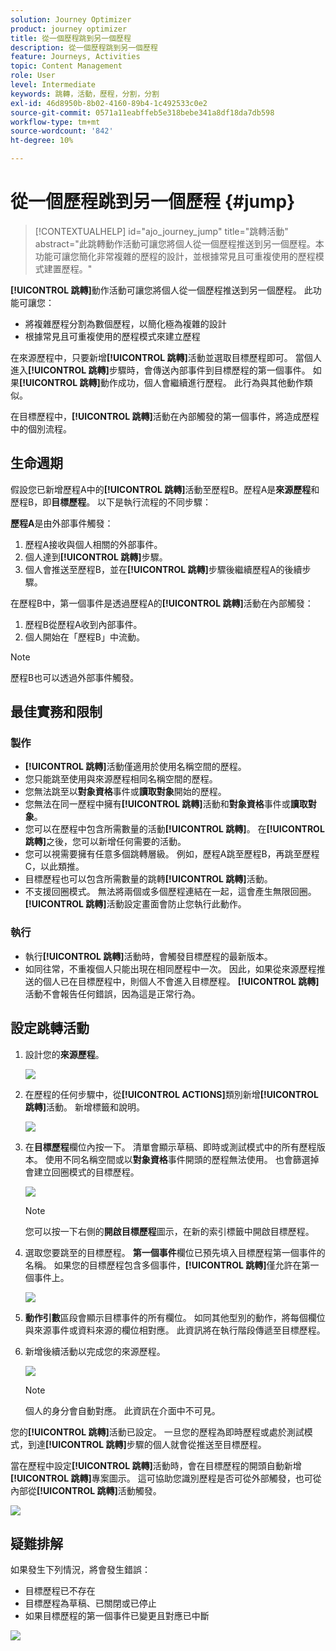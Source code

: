 ```yaml
---
solution: Journey Optimizer
product: journey optimizer
title: 從一個歷程跳到另一個歷程
description: 從一個歷程跳到另一個歷程
feature: Journeys, Activities
topic: Content Management
role: User
level: Intermediate
keywords: 跳轉，活動，歷程，分割，分割
exl-id: 46d8950b-8b02-4160-89b4-1c492533c0e2
source-git-commit: 0571a11eabffeb5e318bebe341a8df18da7db598
workflow-type: tm+mt
source-wordcount: '842'
ht-degree: 10%

---
```


# 從一個歷程跳到另一個歷程 {#jump}

>[!CONTEXTUALHELP]
>id="ajo_journey_jump"
>title="跳轉活動"
>abstract="此跳轉動作活動可讓您將個人從一個歷程推送到另一個歷程。本功能可讓您簡化非常複雜的歷程的設計，並根據常見且可重複使用的歷程模式建置歷程。"

**[!UICONTROL 跳轉]**&#x200B;動作活動可讓您將個人從一個歷程推送到另一個歷程。 此功能可讓您：

* 將複雜歷程分割為數個歷程，以簡化極為複雜的設計
* 根據常見且可重複使用的歷程模式來建立歷程

在來源歷程中，只要新增&#x200B;**[!UICONTROL 跳轉]**&#x200B;活動並選取目標歷程即可。 當個人進入&#x200B;**[!UICONTROL 跳轉]**&#x200B;步驟時，會傳送內部事件到目標歷程的第一個事件。 如果&#x200B;**[!UICONTROL 跳轉]**&#x200B;動作成功，個人會繼續進行歷程。 此行為與其他動作類似。

在目標歷程中，**[!UICONTROL 跳轉]**&#x200B;活動在內部觸發的第一個事件，將造成歷程中的個別流程。

## 生命週期

假設您已新增歷程A中的&#x200B;**[!UICONTROL 跳轉]**&#x200B;活動至歷程B。歷程A是&#x200B;**來源歷程**&#x200B;和歷程B，即&#x200B;**目標歷程**。
以下是執行流程的不同步驟：

**歷程A**&#x200B;是由外部事件觸發：

1. 歷程A接收與個人相關的外部事件。
1. 個人達到&#x200B;**[!UICONTROL 跳轉]**&#x200B;步驟。
1. 個人會推送至歷程B，並在&#x200B;**[!UICONTROL 跳轉]**&#x200B;步驟後繼續歷程A的後續步驟。

在歷程B中，第一個事件是透過歷程A的&#x200B;**[!UICONTROL 跳轉]**&#x200B;活動在內部觸發：

1. 歷程B從歷程A收到內部事件。
1. 個人開始在「歷程B」中流動。

>[!NOTE]
>
>歷程B也可以透過外部事件觸發。

## 最佳實務和限制

### 製作

* **[!UICONTROL 跳轉]**&#x200B;活動僅適用於使用名稱空間的歷程。
* 您只能跳至使用與來源歷程相同名稱空間的歷程。
* 您無法跳至以&#x200B;**對象資格**&#x200B;事件或&#x200B;**讀取對象**&#x200B;開始的歷程。
* 您無法在同一歷程中擁有&#x200B;**[!UICONTROL 跳轉]**&#x200B;活動和&#x200B;**對象資格**&#x200B;事件或&#x200B;**讀取對象**。
* 您可以在歷程中包含所需數量的活動&#x200B;**[!UICONTROL 跳轉]**。 在&#x200B;**[!UICONTROL 跳轉]**&#x200B;之後，您可以新增任何需要的活動。
* 您可以視需要擁有任意多個跳轉層級。 例如，歷程A跳至歷程B，再跳至歷程C，以此類推。
* 目標歷程也可以包含所需數量的跳轉&#x200B;**[!UICONTROL 跳轉]**&#x200B;活動。
* 不支援回圈模式。 無法將兩個或多個歷程連結在一起，這會產生無限回圈。 **[!UICONTROL 跳轉]**&#x200B;活動設定畫面會防止您執行此動作。

### 執行

* 執行&#x200B;**[!UICONTROL 跳轉]**&#x200B;活動時，會觸發目標歷程的最新版本。
* 如同往常，不重複個人只能出現在相同歷程中一次。 因此，如果從來源歷程推送的個人已在目標歷程中，則個人不會進入目標歷程。 **[!UICONTROL 跳轉]**&#x200B;活動不會報告任何錯誤，因為這是正常行為。

## 設定跳轉活動

1. 設計您的&#x200B;**來源歷程**。

   ![](assets/jump1.png)

1. 在歷程的任何步驟中，從&#x200B;**[!UICONTROL ACTIONS]**&#x200B;類別新增&#x200B;**[!UICONTROL 跳轉]**&#x200B;活動。 新增標籤和說明。

   ![](assets/jump2.png)

1. 在&#x200B;**目標歷程**欄位內按一下。
清單會顯示草稿、即時或測試模式中的所有歷程版本。 使用不同名稱空間或以**對象資格**&#x200B;事件開頭的歷程無法使用。 也會篩選掉會建立回圈模式的目標歷程。

   ![](assets/jump3.png)

   >[!NOTE]
   >
   >您可以按一下右側的&#x200B;**開啟目標歷程**&#x200B;圖示，在新的索引標籤中開啟目標歷程。

1. 選取您要跳至的目標歷程。
**第一個事件**&#x200B;欄位已預先填入目標歷程第一個事件的名稱。 如果您的目標歷程包含多個事件，**[!UICONTROL 跳轉]**&#x200B;僅允許在第一個事件上。

   ![](assets/jump4.png)

1. **動作引數**&#x200B;區段會顯示目標事件的所有欄位。 如同其他型別的動作，將每個欄位與來源事件或資料來源的欄位相對應。 此資訊將在執行階段傳遞至目標歷程。
1. 新增後續活動以完成您的來源歷程。

   ![](assets/jump5.png)


   >[!NOTE]
   >
   >個人的身分會自動對應。 此資訊在介面中不可見。

您的&#x200B;**[!UICONTROL 跳轉]**&#x200B;活動已設定。 一旦您的歷程為即時歷程或處於測試模式，到達&#x200B;**[!UICONTROL 跳轉]**&#x200B;步驟的個人就會從推送至目標歷程。

當在歷程中設定&#x200B;**[!UICONTROL 跳轉]**&#x200B;活動時，會在目標歷程的開頭自動新增&#x200B;**[!UICONTROL 跳轉]**&#x200B;專案圖示。 這可協助您識別歷程是否可從外部觸發，也可從內部從&#x200B;**[!UICONTROL 跳轉]**&#x200B;活動觸發。

![](assets/jump7.png)

## 疑難排解

如果發生下列情況，將會發生錯誤：
* 目標歷程已不存在
* 目標歷程為草稿、已關閉或已停止
* 如果目標歷程的第一個事件已變更且對應已中斷

![](assets/jump6.png)
